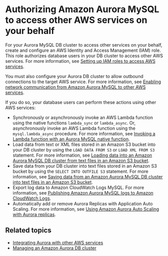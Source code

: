 # Authorizing Amazon Aurora MySQL to access other AWS services on your behalf<a name="AuroraMySQL.Integrating.Authorizing"></a>

For your Aurora MySQL DB cluster to access other services on your behalf, create and configure an AWS Identity and Access Management \(IAM\) role\. This role authorizes database users in your DB cluster to access other AWS services\. For more information, see [Setting up IAM roles to access AWS services](AuroraMySQL.Integrating.Authorizing.IAM.md)\.

You must also configure your Aurora DB cluster to allow outbound connections to the target AWS service\. For more information, see [Enabling network communication from Amazon Aurora MySQL to other AWS services](AuroraMySQL.Integrating.Authorizing.Network.md)\.

If you do so, your database users can perform these actions using other AWS services:
+ Synchronously or asynchronously invoke an AWS Lambda function using the native functions `lambda_sync` or `lambda_async`\. Or, asynchronously invoke an AWS Lambda function using the `mysql.lambda_async` procedure\. For more information, see [Invoking a Lambda function with an Aurora MySQL native function](AuroraMySQL.Integrating.Lambda.md#AuroraMySQL.Integrating.NativeLambda)\.
+ Load data from text or XML files stored in an Amazon S3 bucket into your DB cluster by using the `LOAD DATA FROM S3` or `LOAD XML FROM S3` statement\. For more information, see [Loading data into an Amazon Aurora MySQL DB cluster from text files in an Amazon S3 bucket](AuroraMySQL.Integrating.LoadFromS3.md)\.
+ Save data from your DB cluster into text files stored in an Amazon S3 bucket by using the `SELECT INTO OUTFILE S3` statement\. For more information, see [Saving data from an Amazon Aurora MySQL DB cluster into text files in an Amazon S3 bucket](AuroraMySQL.Integrating.SaveIntoS3.md)\.
+ Export log data to Amazon CloudWatch Logs MySQL\. For more information, see [Publishing Amazon Aurora MySQL logs to Amazon CloudWatch Logs](AuroraMySQL.Integrating.CloudWatch.md)\.
+ Automatically add or remove Aurora Replicas with Application Auto Scaling\. For more information, see [Using Amazon Aurora Auto Scaling with Aurora replicas](Aurora.Integrating.AutoScaling.md)\.

## Related topics<a name="AuroraMySQL.Integrating.Authorizing.RelatedTopics"></a>
+ [Integrating Aurora with other AWS services](Aurora.Integrating.md)
+ [Managing an Amazon Aurora DB cluster](CHAP_Aurora.md)